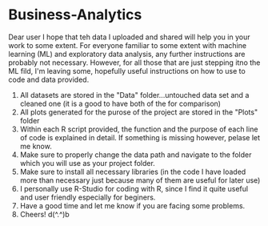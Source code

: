 # Business-Analytics

Dear user I hope that teh data I uploaded and shared will help you in your work to some extent.
For everyone familiar to some extent with machine learning (ML) and exploratory data analysis, any further
instructions are probably not necessary. However, for all those that are just stepping itno the ML fild,
I'm leaving some, hopefully useful instructions on how to use to code and data provided.

1) All datasets are stored in the "Data" folder...untouched data set and a cleaned one (it is a good to have both of the for comparison)
2) All plots generated for the purose of the project are stored in the "Plots" folder
3) Within each R script provided, the function and the purpose of each line of code is explained in detail.
   If something is missing however, pelase let me know.
4) Make sure to properly change the data path and navigate to the folder which you will use as your project folder.
5) Make sure to install all necessary libraries (in the code I have loaded more than necessary just because many of them are useful for later use)
6) I personally use R-Studio for coding with R, since I find it quite useful and user friendly especially for beginers.
7) Have a good time and let me know if you are facing some problems.
8) Cheers! d(^.^)b 
